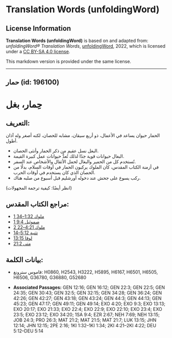# Translation Words (unfoldingWord)

## License Information

**Translation Words (unfoldingWord)** is based on and adapted from: _unfoldingWord® Translation Words_, [unfoldingWord](https://unfoldingword.org/utw), 2022, which is licensed under a [CC BY-SA 4.0 license](https://creativecommons.org/licenses/by-sa/4.0/legalcode.en).

This markdown version is provided under the same license.



--------------------------------

## حمار (id: 196100)

حِمار، بغل
==========

التعريف:
--------

الحمار حيوان يساعد في الأعمال، ذو أربع سيقان، مشابه للحصان، لكنه أصغر وله آذان أطول.

* البغل نسل عقيم من ذكر الحمار وأنثى الحصان.
* البغال حيوانات قوية جدًا لذلك تُعدُّ حيوانات عمل كبيرة القيمة.
* تُستخدم كل من الحمير والبغال لحمل الأثقال والأشخاص عند السفر.
* في أزمنة الكتاب المقدس، كان الملوك يركبون الحمار في أوقات السلام، بدلًا من الحصان الذي كان يستخدم في أوقات الحرب.
* ركب يسوع على جحش عند دخوله أورشليم قبل أسبوع من صلبه هناك.

(انظر أيضًا: كيفية ترجمة المجهولات)

مراجع الكتاب المقدس:
--------------------

* [1 ملوك 1:32–34](https://ref.ly/1Kgs1:32-1Kgs1:34)
* [1 صموئيل 9:4](https://ref.ly/1Sam9:4)
* [2 ملوك 4:21–22](https://ref.ly/2Kgs4:21-2Kgs4:22)
* [تثنية 5:12–14](https://ref.ly/Deut5:12-Deut5:14)
* [لوقا 13:15](https://ref.ly/Luke13:15)
* [متى 21:2](https://ref.ly/Matt21:2)

بيانات الكلمة:
--------------

* قاموس سترونغ: H0860, H2543, H3222, H5895, H6167, H6501, H6505, H6506, G36780, G36880, G52680

* **Associated Passages:** GEN 12:16; GEN 16:12; GEN 22:3; GEN 22:5; GEN 24:35; GEN 30:43; GEN 32:5; GEN 32:15; GEN 34:28; GEN 36:24; GEN 42:26; GEN 42:27; GEN 43:18; GEN 43:24; GEN 44:3; GEN 44:13; GEN 45:23; GEN 47:17; GEN 49:11; GEN 49:14; EXO 4:20; EXO 9:3; EXO 13:13; EXO 20:17; EXO 21:33; EXO 22:4; EXO 22:9; EXO 22:10; EXO 23:4; EXO 23:5; EXO 23:12; EXO 34:20; 1SA 9:4; EZR 2:67; NEH 7:69; NEH 13:15; JOB 24:3; PRO 26:3; MAT 21:2; MAT 21:5; MAT 21:7; LUK 13:15; JHN 12:14; JHN 12:15; 2PE 2:16; 1KI 1:32–1KI 1:34; 2KI 4:21–2KI 4:22; DEU 5:12–DEU 5:14

